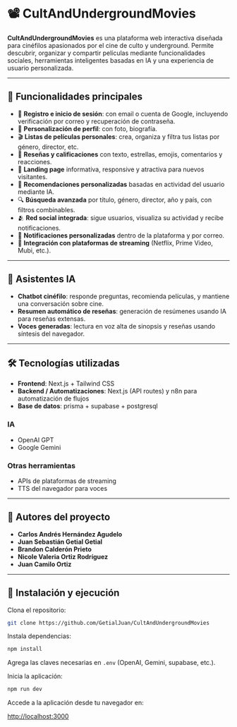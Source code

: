 # 📽️ CultAndUndergroundMovies

**CultAndUndergroundMovies** es una plataforma web interactiva diseñada para cinéfilos apasionados por el cine de culto y underground. Permite descubrir, organizar y compartir películas mediante funcionalidades sociales, herramientas inteligentes basadas en IA y una experiencia de usuario personalizada.

---

## 🧩 Funcionalidades principales

- 🔐 **Registro e inicio de sesión**: con email o cuenta de Google, incluyendo verificación por correo y recuperación de contraseña.
- 👤 **Personalización de perfil**: con foto, biografía.
- 🎬 **Listas de películas personales**: crea, organiza y filtra tus listas por género, director, etc.
- 🌟 **Reseñas y calificaciones** con texto, estrellas, emojis, comentarios y reacciones.
- 🎯 **Landing page** informativa, responsive y atractiva para nuevos visitantes.
- 🧠 **Recomendaciones personalizadas** basadas en actividad del usuario mediante IA.
- 🔍 **Búsqueda avanzada** por título, género, director, año y país, con filtros combinables.
- 🫂 **Red social integrada**: sigue usuarios, visualiza su actividad y recibe notificaciones.
- 🔔 **Notificaciones personalizadas** dentro de la plataforma y por correo.
- 📡 **Integración con plataformas de streaming** (Netflix, Prime Video, Mubi, etc.).

---

## 🤖 Asistentes IA

- **Chatbot cinéfilo**: responde preguntas, recomienda películas, y mantiene una conversación sobre cine.
- **Resumen automático de reseñas**: generación de resúmenes usando IA para reseñas extensas.
- **Voces generadas**: lectura en voz alta de sinopsis y reseñas usando síntesis del navegador.

---

## 🛠️ Tecnologías utilizadas

- **Frontend**: Next.js + Tailwind CSS
- **Backend / Automatizaciones**: Next.js (API routes) y n8n para automatización de flujos
- **Base de datos**: prisma + supabase + postgresql 

### IA
- OpenAI GPT
- Google Gemini

### Otras herramientas
- APIs de plataformas de streaming
- TTS del navegador para voces

---

## 👥 Autores del proyecto

- **Carlos Andrés Hernández Agudelo** 
- **Juan Sebastián Getial Getial** 
- **Brandon Calderón Prieto**  
- **Nicole Valeria Ortiz Rodríguez**   
- **Juan Camilo Ortiz** 

---

## 🚀 Instalación y ejecución

Clona el repositorio:

```bash
git clone https://github.com/GetialJuan/CultAndUndergroundMovies
```

Instala dependencias:

```bash
npm install
```

Agrega las claves necesarias en `.env` (OpenAI, Gemini, supabase, etc.).

Inicia la aplicación:

```bash
npm run dev
```

Accede a la aplicación desde tu navegador en:

[http://localhost:3000](http://localhost:3000)


